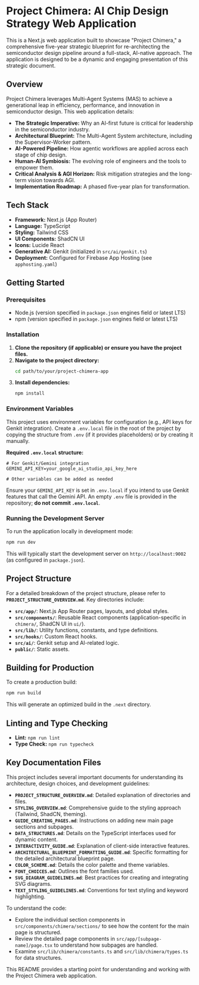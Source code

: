 
# Project Chimera: AI Chip Design Strategy Web Application

This is a Next.js web application built to showcase "Project Chimera," a comprehensive five-year strategic blueprint for re-architecting the semiconductor design pipeline around a full-stack, AI-native approach. The application is designed to be a dynamic and engaging presentation of this strategic document.

## Overview

Project Chimera leverages Multi-Agent Systems (MAS) to achieve a generational leap in efficiency, performance, and innovation in semiconductor design. This web application details:

*   **The Strategic Imperative:** Why an AI-first future is critical for leadership in the semiconductor industry.
*   **Architectural Blueprint:** The Multi-Agent System architecture, including the Supervisor-Worker pattern.
*   **AI-Powered Pipeline:** How agentic workflows are applied across each stage of chip design.
*   **Human-AI Symbiosis:** The evolving role of engineers and the tools to empower them.
*   **Critical Analysis & AGI Horizon:** Risk mitigation strategies and the long-term vision towards AGI.
*   **Implementation Roadmap:** A phased five-year plan for transformation.

## Tech Stack

*   **Framework:** Next.js (App Router)
*   **Language:** TypeScript
*   **Styling:** Tailwind CSS
*   **UI Components:** ShadCN UI
*   **Icons:** Lucide React
*   **Generative AI:** Genkit (initialized in `src/ai/genkit.ts`)
*   **Deployment:** Configured for Firebase App Hosting (see `apphosting.yaml`)

## Getting Started

### Prerequisites

*   Node.js (version specified in `package.json` engines field or latest LTS)
*   npm (version specified in `package.json` engines field or latest LTS)

### Installation

1.  **Clone the repository (if applicable) or ensure you have the project files.**
2.  **Navigate to the project directory:**
    ```bash
    cd path/to/your/project-chimera-app
    ```
3.  **Install dependencies:**
    ```bash
    npm install
    ```

### Environment Variables

This project uses environment variables for configuration (e.g., API keys for Genkit integration). Create a `.env.local` file in the root of the project by copying the structure from `.env` (if it provides placeholders) or by creating it manually.

**Required `.env.local` structure:**
```
# For Genkit/Gemini integration
GEMINI_API_KEY=your_google_ai_studio_api_key_here

# Other variables can be added as needed
```
Ensure your `GEMINI_API_KEY` is set in `.env.local` if you intend to use Genkit features that call the Gemini API. An empty `.env` file is provided in the repository; **do not commit `.env.local`**.

### Running the Development Server

To run the application locally in development mode:

```bash
npm run dev
```

This will typically start the development server on `http://localhost:9002` (as configured in `package.json`).

## Project Structure

For a detailed breakdown of the project structure, please refer to **`PROJECT_STRUCTURE_OVERVIEW.md`**.
Key directories include:
*   **`src/app/`**: Next.js App Router pages, layouts, and global styles.
*   **`src/components/`**: Reusable React components (application-specific in `chimera/`, ShadCN UI in `ui/`).
*   **`src/lib/`**: Utility functions, constants, and type definitions.
*   **`src/hooks/`**: Custom React hooks.
*   **`src/ai/`**: Genkit setup and AI-related logic.
*   **`public/`**: Static assets.

## Building for Production

To create a production build:

```bash
npm run build
```

This will generate an optimized build in the `.next` directory.

## Linting and Type Checking

*   **Lint:** `npm run lint`
*   **Type Check:** `npm run typecheck`

## Key Documentation Files

This project includes several important documents for understanding its architecture, design choices, and development guidelines:

*   **`PROJECT_STRUCTURE_OVERVIEW.md`**: Detailed explanation of directories and files.
*   **`STYLING_OVERVIEW.md`**: Comprehensive guide to the styling approach (Tailwind, ShadCN, theming).
*   **`GUIDE_CREATING_PAGES.md`**: Instructions on adding new main page sections and subpages.
*   **`DATA_STRUCTURES.md`**: Details on the TypeScript interfaces used for dynamic content.
*   **`INTERACTIVITY_GUIDE.md`**: Explanation of client-side interactive features.
*   **`ARCHITECTURAL_BLUEPRINT_FORMATTING_GUIDE.md`**: Specific formatting for the detailed architectural blueprint page.
*   **`COLOR_SCHEME.md`**: Details the color palette and theme variables.
*   **`FONT_CHOICES.md`**: Outlines the font families used.
*   **`SVG_DIAGRAM_GUIDELINES.md`**: Best practices for creating and integrating SVG diagrams.
*   **`TEXT_STYLING_GUIDELINES.md`**: Conventions for text styling and keyword highlighting.

To understand the code:
*   Explore the individual section components in `src/components/chimera/sections/` to see how the content for the main page is structured.
*   Review the detailed page components in `src/app/[subpage-name]/page.tsx` to understand how subpages are handled.
*   Examine `src/lib/chimera/constants.ts` and `src/lib/chimera/types.ts` for data structures.

This README provides a starting point for understanding and working with the Project Chimera web application.
